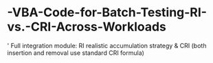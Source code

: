 # -VBA-Code-for-Batch-Testing-RI-vs.-CRI-Across-Workloads
' Full integration module: RI realistic accumulation strategy &amp; CRI (both insertion and removal use standard CRI formula)
